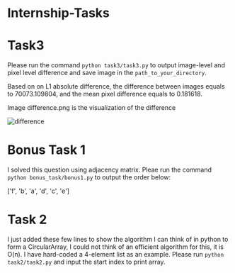 # Internship-Tasks

# Task3
Please run the command ```python task3/task3.py``` to output image-level and pixel level difference and save image in the ```path_to_your_directory```. 



Based on on L1 absolute difference, the difference between images equals to 70073.109804, and the mean pixel difference equals to 0.181618.

Image difference.png is the visualization of the difference

![difference](https://github.com/Elham-gh/Internship-Tasks/assets/76242088/9c58789a-5963-48a3-a213-f56b21699fd4)


# Bonus Task 1
I solved this question using adjacency matrix. Pleae run the command ```python bonus_task/bonus1.py``` to output the order below:

['f', 'b', 'a', 'd', 'c', 'e']

# Task 2
I just added these few lines to show the algorithm I can think of in python to form a CircularArray, I could not think of an efficient algorithm for this, it is O(n). I have hard-coded a 4-element list as an example. Please run ```python task2/task2.py``` and input the start index to print array.
